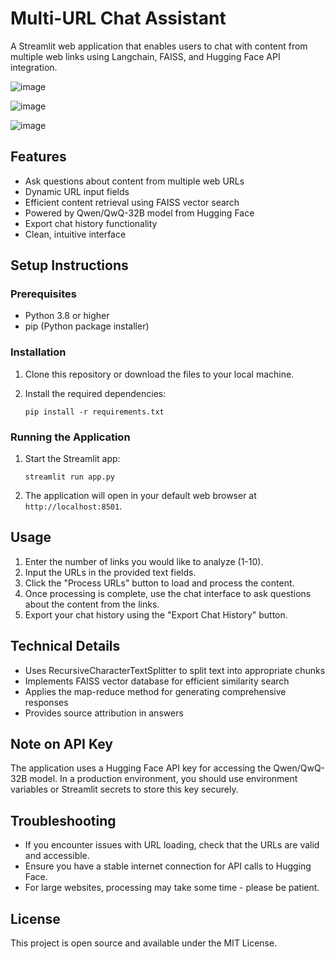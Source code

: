 # Multi-URL Chat Assistant

A Streamlit web application that enables users to chat with content from multiple web links using Langchain, FAISS, and Hugging Face API integration.

![image](https://github.com/user-attachments/assets/26977697-0231-4614-99b7-44137377fe02)

![image](https://github.com/user-attachments/assets/5cfbb381-a2e8-4c4a-925d-c98d4e8cbea2)

![image](https://github.com/user-attachments/assets/3c27f6ee-2603-497b-b6d5-333e40743230)

## Features

- Ask questions about content from multiple web URLs
- Dynamic URL input fields
- Efficient content retrieval using FAISS vector search
- Powered by Qwen/QwQ-32B model from Hugging Face
- Export chat history functionality
- Clean, intuitive interface

## Setup Instructions

### Prerequisites

- Python 3.8 or higher
- pip (Python package installer)

### Installation

1. Clone this repository or download the files to your local machine.

2. Install the required dependencies:
   ```
   pip install -r requirements.txt
   ```

### Running the Application

1. Start the Streamlit app:
   ```
   streamlit run app.py
   ```

2. The application will open in your default web browser at `http://localhost:8501`.

## Usage

1. Enter the number of links you would like to analyze (1-10).
2. Input the URLs in the provided text fields.
3. Click the "Process URLs" button to load and process the content.
4. Once processing is complete, use the chat interface to ask questions about the content from the links.
5. Export your chat history using the "Export Chat History" button.

## Technical Details

- Uses RecursiveCharacterTextSplitter to split text into appropriate chunks
- Implements FAISS vector database for efficient similarity search
- Applies the map-reduce method for generating comprehensive responses
- Provides source attribution in answers

## Note on API Key

The application uses a Hugging Face API key for accessing the Qwen/QwQ-32B model. In a production environment, you should use environment variables or Streamlit secrets to store this key securely.

## Troubleshooting

- If you encounter issues with URL loading, check that the URLs are valid and accessible.
- Ensure you have a stable internet connection for API calls to Hugging Face.
- For large websites, processing may take some time - please be patient.

## License

This project is open source and available under the MIT License. 
